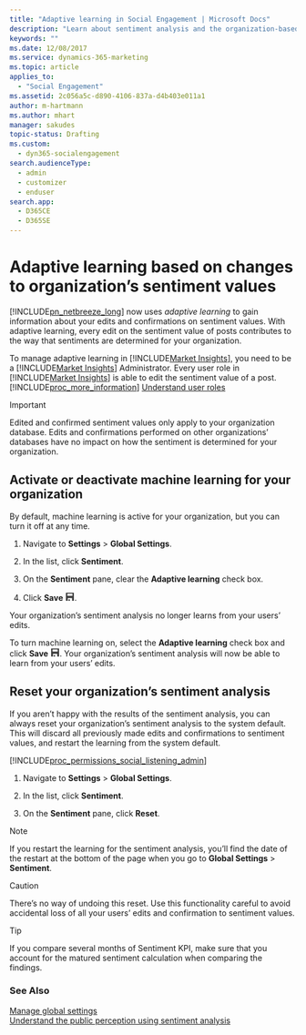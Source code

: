 ```yaml
---
title: "Adaptive learning in Social Engagement | Microsoft Docs"
description: "Learn about sentiment analysis and the organization-based machine learning models which learn from your inputs."
keywords: ""
ms.date: 12/08/2017
ms.service: dynamics-365-marketing
ms.topic: article
applies_to: 
  - "Social Engagement"
ms.assetid: 2c056a5c-d890-4106-837a-d4b403e011a1
author: m-hartmann
ms.author: mhart
manager: sakudes
topic-status: Drafting
ms.custom: 
  - dyn365-socialengagement
search.audienceType: 
  - admin
  - customizer
  - enduser
search.app: 
  - D365CE
  - D365SE
---
```


# Adaptive learning based on changes to organization’s sentiment values
[!INCLUDE[pn_netbreeze_long](../includes/pn-social-engagement-long.md)] now uses *adaptive learning* to gain information about your edits and confirmations on sentiment values. With adaptive learning, every edit on the sentiment value of posts contributes to the way that sentiments are determined for your organization.  
  
To manage adaptive learning in [!INCLUDE[Market Insights](../includes/pn-market-insights-short.md)], you need to be a [!INCLUDE[Market Insights](../includes/pn-market-insights-short.md)] Administrator. Every user role in [!INCLUDE[Market Insights](../includes/pn-market-insights-short.md)] is able to edit the sentiment value of a post. [!INCLUDE[proc_more_information](../includes/proc-more-information.md)] [Understand user roles](user-roles.md)  
  
> [!IMPORTANT]
>  Edited and confirmed sentiment values only apply to your organization database. Edits and confirmations performed on other organizations’ databases have no impact on how the sentiment is determined for your organization.  
  
## Activate or deactivate machine learning for your organization  
By default, machine learning is active for your organization, but you can turn it off at any time.  
  
1.  Navigate to **Settings** > **Global Settings**.  
  
2.  In the list, click **Sentiment**.  
  
3.  On the **Sentiment** pane, clear the **Adaptive learning** check box.  
  
4.  Click **Save** ![save button](media/save-icon.png "Save button").  
  
Your organization’s sentiment analysis no longer learns from your users’ edits.  
  
To turn machine learning on, select the **Adaptive learning** check box and click **Save** ![save button](media/save-icon.png "Save button"). Your organization’s sentiment analysis will now be able to learn from your users’ edits.  
## Reset your organization’s sentiment analysis  
If you aren’t happy with the results of the sentiment analysis, you can always reset your organization’s sentiment analysis to the system default. This will discard all previously made edits and confirmations to sentiment values, and restart the learning from the system default.  
  
 [!INCLUDE[proc_permissions_social_listening_admin](../includes/proc-permissions-social-listening-admin.md)]  
  
1.  Navigate to **Settings** > **Global Settings**.  
  
2.  In the list, click **Sentiment**.  
  
3.  On the **Sentiment** pane, click **Reset**.  
  
> [!NOTE]
>  If you restart the learning for the sentiment analysis, you’ll find the date of the restart at the bottom of the page when you go to **Global Settings** > **Sentiment**.  
  
> [!CAUTION]
>  There’s no way of undoing this reset. Use this functionality careful to avoid accidental loss of all your users’ edits and confirmation to sentiment values.  
  
> [!TIP]
>  If you compare several months of Sentiment KPI, make sure that you account for the matured sentiment calculation when comparing the findings.  
  
### See Also  
[Manage global settings](manage-global-settings.md)   
[Understand the public perception using sentiment analysis](analytics-sentiment.md)
 
